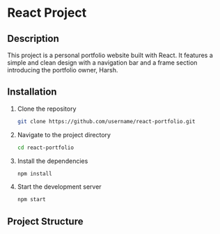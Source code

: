 # React Project

## Description
This project is a personal portfolio website built with React. It features a simple and clean design with a navigation bar and a frame section introducing the portfolio owner, Harsh.

## Installation
1. Clone the repository
    ```bash
    git clone https://github.com/username/react-portfolio.git
    ```
2. Navigate to the project directory
    ```bash
    cd react-portfolio
    ```
3. Install the dependencies
    ```bash
    npm install
    ```
4. Start the development server
    ```bash
    npm start
    ```

## Project Structure

